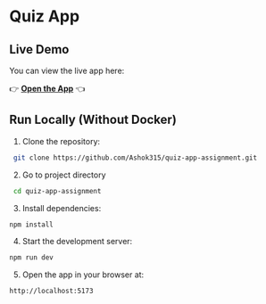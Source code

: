 # Quiz App

## Live Demo

You can view the live app here:

👉 **[Open the App](https://quizzwebapp.netlify.app/)** 👈

## Run Locally (Without Docker)

1. Clone the repository:

```bash
 git clone https://github.com/Ashok315/quiz-app-assignment.git
```

2. Go to project directory

```bash
 cd quiz-app-assignment
```

3. Install dependencies:

```bash
npm install
```

4. Start the development server:

```bash
npm run dev
```

5. Open the app in your browser at:

```bash
http://localhost:5173
```
